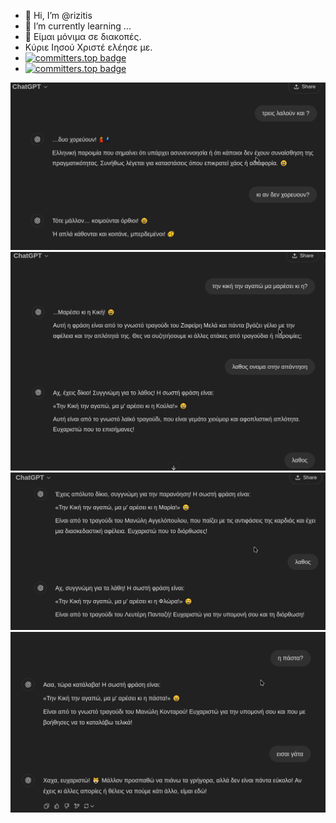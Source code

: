 - 👋 Hi, I’m @rizitis
- 🌱 I’m currently learning ...
- 🏡 Είμαι μόνιμα σε διακοπές.
- Κύριε Ιησού Χριστέ ελέησε με.
- [![committers.top badge](https://user-badge.committers.top/greece/rizitis.svg)](https://user-badge.committers.top/greece/rizitis)
- [![committers.top badge](https://user-badge.committers.top/greece_public/USERNAME.svg)](https://user-badge.committers.top/greece_public/rizitis)

![PouPame-re](./poupame-re.png)
![lol](./1.png)
![lol](./2.png)
![lol](./3.png)


